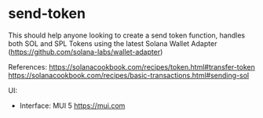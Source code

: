 # send-token

This should help anyone looking to create a send token function, handles both SOL and SPL Tokens using the latest Solana Wallet Adapter (https://github.com/solana-labs/wallet-adapter)

References:
https://solanacookbook.com/recipes/token.html#transfer-token
https://solanacookbook.com/recipes/basic-transactions.html#sending-sol

UI: 
- Interface: MUI 5 https://mui.com

